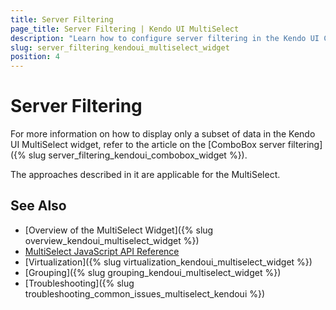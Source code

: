 ```yaml
---
title: Server Filtering
page_title: Server Filtering | Kendo UI MultiSelect
description: "Learn how to configure server filtering in the Kendo UI ComboBox, DropDownList, AutoComplete and MultiSelect widgets."
slug: server_filtering_kendoui_multiselect_widget
position: 4
---
```


# Server Filtering

For more information on how to display only a subset of data in the Kendo UI MultiSelect widget, refer to the article on the [ComboBox server filtering]({% slug server_filtering_kendoui_combobox_widget %}).

The approaches described in it are applicable for the MultiSelect.

## See Also

* [Overview of the MultiSelect Widget]({% slug overview_kendoui_multiselect_widget %})
* [MultiSelect JavaScript API Reference](/api/javascript/ui/multiselect)
* [Virtualization]({% slug virtualization_kendoui_multiselect_widget %})
* [Grouping]({% slug grouping_kendoui_multiselect_widget %})
* [Troubleshooting]({% slug troubleshooting_common_issues_multiselect_kendoui %})
